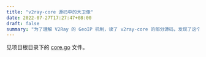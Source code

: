 ```yaml
---
title: "v2ray-core 源码中的大卫像"
date: 2022-07-27T17:27:47+08:00
draft: false
summary: "为了理解 V2Ray 的 GeoIP 机制，读了 v2ray-core 的部分源码，发现了这个彩蛋"
---
```


见项目根目录下的 [core.go](https://github.com/v2fly/v2ray-core/blob/master/core.go) 文件。